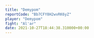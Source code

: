 ```yaml
---
title: "Demypom"
reportCode: "Bb7CFY8H2wvRK6yZ"
player: "Demypom"
fight: "Al'ar"
date: 2021-10-27T18:44:38.310000+00:00
---
```

